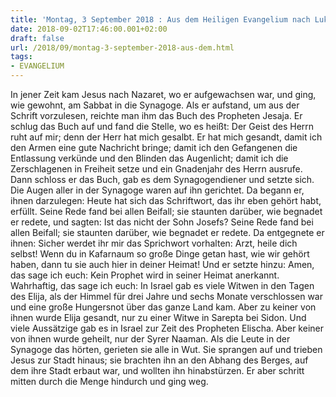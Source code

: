```yaml
---
title: 'Montag, 3 September 2018 : Aus dem Heiligen Evangelium nach Lukas - Lk 4,16-30.'
date: 2018-09-02T17:46:00.001+02:00
draft: false
url: /2018/09/montag-3-september-2018-aus-dem.html
tags: 
- EVANGELIUM
---
```


In jener Zeit kam Jesus nach Nazaret, wo er aufgewachsen war, und ging, wie gewohnt, am Sabbat in die Synagoge. Als er aufstand, um aus der Schrift vorzulesen, reichte man ihm das Buch des Propheten Jesaja. Er schlug das Buch auf und fand die Stelle, wo es heißt: Der Geist des Herrn ruht auf mir; denn der Herr hat mich gesalbt. Er hat mich gesandt, damit ich den Armen eine gute Nachricht bringe; damit ich den Gefangenen die Entlassung verkünde und den Blinden das Augenlicht; damit ich die Zerschlagenen in Freiheit setze und ein Gnadenjahr des Herrn ausrufe. Dann schloss er das Buch, gab es dem Synagogendiener und setzte sich. Die Augen aller in der Synagoge waren auf ihn gerichtet. Da begann er, ihnen darzulegen: Heute hat sich das Schriftwort, das ihr eben gehört habt, erfüllt. Seine Rede fand bei allen Beifall; sie staunten darüber, wie begnadet er redete, und sagten: Ist das nicht der Sohn Josefs? Seine Rede fand bei allen Beifall; sie staunten darüber, wie begnadet er redete. Da entgegnete er ihnen: Sicher werdet ihr mir das Sprichwort vorhalten: Arzt, heile dich selbst! Wenn du in Kafarnaum so große Dinge getan hast, wie wir gehört haben, dann tu sie auch hier in deiner Heimat! Und er setzte hinzu: Amen, das sage ich euch: Kein Prophet wird in seiner Heimat anerkannt. Wahrhaftig, das sage ich euch: In Israel gab es viele Witwen in den Tagen des Elija, als der Himmel für drei Jahre und sechs Monate verschlossen war und eine große Hungersnot über das ganze Land kam. Aber zu keiner von ihnen wurde Elija gesandt, nur zu einer Witwe in Sarepta bei Sidon. Und viele Aussätzige gab es in Israel zur Zeit des Propheten Elischa. Aber keiner von ihnen wurde geheilt, nur der Syrer Naaman. Als die Leute in der Synagoge das hörten, gerieten sie alle in Wut. Sie sprangen auf und trieben Jesus zur Stadt hinaus; sie brachten ihn an den Abhang des Berges, auf dem ihre Stadt erbaut war, und wollten ihn hinabstürzen. Er aber schritt mitten durch die Menge hindurch und ging weg.